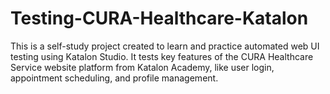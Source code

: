# Testing-CURA-Healthcare-Katalon
This is a self-study project created to learn and practice automated web UI testing using Katalon Studio. It tests key features of the CURA Healthcare Service website platform from Katalon Academy, like user login, appointment scheduling, and profile management.
